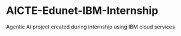 # AICTE-Edunet-IBM-Internship
Agentic Ai project created during internship using IBM cloud services
